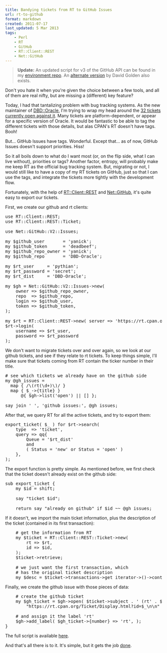 ```yaml
---
title: Bandying tickets from RT to GitHub Issues
url: rt-to-github 
format: markdown
created: 2011-07-17
last_updated: 5 Mar 2013
tags:
    - Perl
    - RT
    - GitHub
    - RT::Client::REST
    - Net::GitHub
---
```


> **Update:** An updated script for v3 of the GitHub API can be found in my
> [environment
> repo](https://github.com/yanick/environment/blob/master/bin/rt-to-github.pl).
> An [alternate
> version](http://www.dagolden.com/index.php/1938/how-to-move-cpan-rt-tickets-to-github/)
> by David Golden also exists.

Don't you hate it when you're given the choice between a few tools, and all of them 
are real nifty, but are missing a (different) key feature?

Today, I had that tantalizing problem with bug tracking systems. As the new
maintainer of [DBD::Oracle](cpan), I'm trying to wrap my head around 
the [32 tickets currently open against it](https://rt.cpan.org/Dist/Display.html?Name=DBD-Oracle).
Many tickets are platform-dependent, or appear for a specific version of
Oracle. It would be fantastic to be able to tag the different tickets with
those details, but alas CPAN's RT doesn't have tags. Booh!

But... GitHub Issues have tags. Wonderful. Except that... as of now, GitHub
Issues doesn't support priorities. Hiss!

So it all boils down to what do I want most (or, on the flip side,
what I can live without), priorities or tags? Another factor, entropy, 
will probably make me keep RT as the official bug tracking system. 
But, migrating or not, I would still like to have a copy of my RT tickets 
on GitHub, just so that I can use the tags, and integrate the tickets
more tightly with the development flow.

Fortunately, with the help of [RT::Client::REST](cpan)
and [Net::GitHub](cpan), it's quite easy to export our tickets.

First, we create our github and rt clients:

<pre code="Perl">
use RT::Client::REST;
use RT::Client::REST::Ticket;

use Net::GitHub::V2::Issues;

my $github_user       = 'yanick';
my $github_token      = 'deadbeef';
my $github_repo_owner = 'yanick';
my $github_repo       = 'DBD-Oracle';

my $rt_user     = 'pythian';
my $rt_password = 'secret';
my $rt_dist     = 'DBD-Oracle';

my $gh = Net::GitHub::V2::Issues->new(
    owner => $github_repo_owner,
    repo  => $github_repo,
    login => $github_user,
    token => $github_token,
);

my $rt = RT::Client::REST->new( server => 'https://rt.cpan.org/' );
$rt->login(
    username => $rt_user,
    password => $rt_password
);
</pre>

We don't want to migrate tickets over and over again, so we look
at our github tickets, and see if they relate to rt tickets. 
To keep things simple, I'll make sure that tickets coming from
RT contain the ticker number in their title.

<pre code="Perl">
# see which tickets we already have on the github side
my @gh_issues =
  map { /\(rt(\d+)\)/ } 
  map { $_->{title} }    
      @{ $gh->list('open') || [] };

say join ' ', 'github issues:', @gh_issues;
</pre>

After that, we query RT for all the active tickets, and try to export them:

<pre code="Perl">
export_ticket( $_ ) for $rt->search(
    type  => 'ticket',
    query => qq{
        Queue = '$rt_dist' 
        and
        ( Status = 'new' or Status = 'open' )
    },
);
</pre>

The export function is pretty simple. As mentioned before, we
first check that the ticket doesn't already exist on the github
side:


<pre code="Perl">
sub export_ticket {
    my $id = shift;

    say "ticket $id";

    return say "already on github" if $id ~~ @gh_issues;
</pre>

If it doesn't, we import the main ticket information, plus
the description of the ticket (contained in its first
transaction):

<pre code="Perl">
    # get the information from RT
    my $ticket = RT::Client::REST::Ticket->new(
        rt => $rt,
        id => $id,
    );
    $ticket->retrieve;

    # we just want the first transaction, which
    # has the original ticket description
    my $desc = $ticket->transactions->get_iterator->()->content;
</pre>

Finally, we create the github issue with those pieces of 
data:

<pre code="Perl">
    # create the github ticket
    my $gh_ticket = $gh->open( $ticket->subject . ' (rt' . $_ . ')',
        "https://rt.cpan.org/Ticket/Display.html?id=$_\n\n" . $desc );

    # and assign it the label 'rt'
    $gh->add_label( $gh_ticket->{number} => 'rt', );
}
</pre>

The full script is available [here](__ENTRY_DIR__/rt-to-github.pl).

And that's all there is to it. It's simple, but it gets the job
[done](https://github.com/yanick/DBD-Oracle/issues).  


